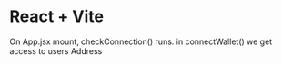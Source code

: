 # React + Vite

On App.jsx mount, checkConnection() runs.
in connectWallet() we get access to users Address
